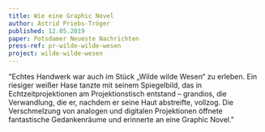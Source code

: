 ```yaml
---
title: Wie eine Graphic Novel
author: Astrid Priebs-Tröger
published: 12.05.2019
paper: Potsdamer Neueste Nachrichten
press-ref: pr-wilde-wilde-wesen
project: wilde-wilde-wesen
---
```


"Echtes Handwerk war auch im Stück „Wilde wilde Wesen“ zu erleben. Ein riesiger weißer Hase tanzte mit seinem Spiegelbild, das in Echtzeitprojektionen am Projektionstisch entstand – grandios, die Verwandlung, die er, nachdem er seine Haut abstreifte, vollzog. Die Verschmelzung von analogen und digitalen Projektionen öffnete fantastische Gedankenräume und erinnerte an eine Graphic Novel."
